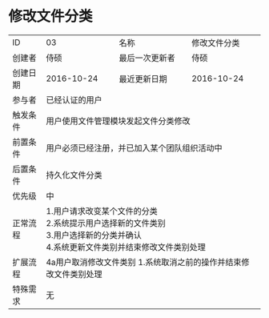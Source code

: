 # 修改文件分类
<table>
<tbody>
<tr><td>ID</td><td>03</td><td>名称</td><td>修改文件分类</td></tr>
<tr><td>创建者</td><td>侍硕</td><td>最后一次更新者</td><td>侍硕</td></tr>
<tr><td>创建日期</td><td>2016-10-24</td><td>最近更新日期</td><td>2016-10-24</td></tr>
<tr><td>参与者</td><td colspan="3">已经认证的用户</td></tr>
<tr><td>触发条件</td><td colspan="3">用户使用文件管理模块发起文件分类修改</td></tr>
<tr><td>前置条件</td><td colspan="3">用户必须已经注册，并已加入某个团队组织活动中</td></tr>
<tr><td>后置条件</td><td colspan="3">持久化文件分类</td></tr>
<tr><td>优先级</td><td colspan="3">中</td></tr>
<tr><td>正常流程</td><td colspan="3">
1.用户请求改变某个文件的分类<br>
2.系统提示用户选择新的文件类别<br>
3.用户选择新的分类并确认<br>
4.系统更新文件类别并结束修改文件类别处理<br>
</td></tr>
<tr><td>扩展流程</td><td colspan="3">
4a用户取消修改文件类别
1.系统取消之前的操作并结束修改文件类别处理
</td></tr>
<tr><td>特殊需求</td><td colspan="3"> 无</td></tr>
</tbody>
</table>
